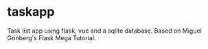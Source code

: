 # taskapp

Task list app using flask, vue and a sqlite database. Based on Miguel Grinberg's Flask Mega Tutorial.